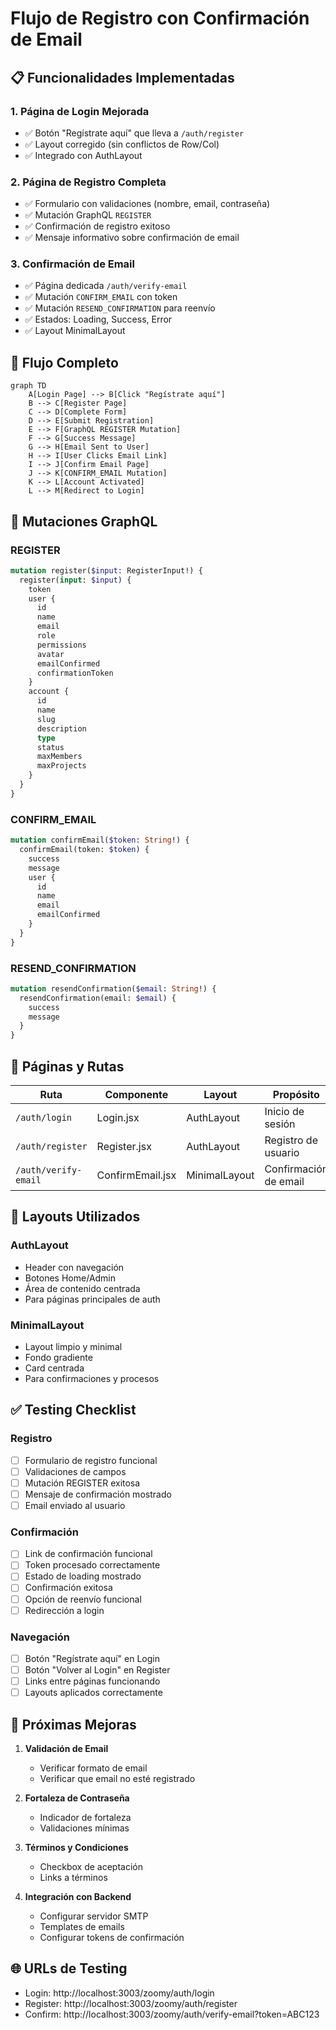 # Flujo de Registro con Confirmación de Email

## 📋 Funcionalidades Implementadas

### 1. **Página de Login Mejorada**
- ✅ Botón "Regístrate aquí" que lleva a `/auth/register`
- ✅ Layout corregido (sin conflictos de Row/Col)
- ✅ Integrado con AuthLayout

### 2. **Página de Registro Completa**
- ✅ Formulario con validaciones (nombre, email, contraseña)
- ✅ Mutación GraphQL `REGISTER` 
- ✅ Confirmación de registro exitoso
- ✅ Mensaje informativo sobre confirmación de email

### 3. **Confirmación de Email**
- ✅ Página dedicada `/auth/verify-email`
- ✅ Mutación `CONFIRM_EMAIL` con token
- ✅ Mutación `RESEND_CONFIRMATION` para reenvío
- ✅ Estados: Loading, Success, Error
- ✅ Layout MinimalLayout

## 🔄 Flujo Completo

```mermaid
graph TD
    A[Login Page] --> B[Click "Regístrate aquí"]
    B --> C[Register Page]
    C --> D[Complete Form]
    D --> E[Submit Registration]
    E --> F[GraphQL REGISTER Mutation]
    F --> G[Success Message]
    G --> H[Email Sent to User]
    H --> I[User Clicks Email Link]
    I --> J[Confirm Email Page]
    J --> K[CONFIRM_EMAIL Mutation]
    K --> L[Account Activated]
    L --> M[Redirect to Login]
```

## 🎯 Mutaciones GraphQL

### REGISTER
```graphql
mutation register($input: RegisterInput!) {
  register(input: $input) {
    token
    user {
      id
      name
      email
      role
      permissions
      avatar
      emailConfirmed
      confirmationToken
    }
    account {
      id
      name
      slug
      description
      type
      status
      maxMembers
      maxProjects
    }
  }
}
```

### CONFIRM_EMAIL
```graphql
mutation confirmEmail($token: String!) {
  confirmEmail(token: $token) {
    success
    message
    user {
      id
      name
      email
      emailConfirmed
    }
  }
}
```

### RESEND_CONFIRMATION
```graphql
mutation resendConfirmation($email: String!) {
  resendConfirmation(email: $email) {
    success
    message
  }
}
```

## 📱 Páginas y Rutas

| Ruta | Componente | Layout | Propósito |
|------|------------|---------|-----------|
| `/auth/login` | Login.jsx | AuthLayout | Inicio de sesión |
| `/auth/register` | Register.jsx | AuthLayout | Registro de usuario |
| `/auth/verify-email` | ConfirmEmail.jsx | MinimalLayout | Confirmación de email |

## 🎨 Layouts Utilizados

### AuthLayout
- Header con navegación
- Botones Home/Admin
- Área de contenido centrada
- Para páginas principales de auth

### MinimalLayout  
- Layout limpio y minimal
- Fondo gradiente
- Card centrada
- Para confirmaciones y procesos

## ✅ Testing Checklist

### Registro
- [ ] Formulario de registro funcional
- [ ] Validaciones de campos
- [ ] Mutación REGISTER exitosa
- [ ] Mensaje de confirmación mostrado
- [ ] Email enviado al usuario

### Confirmación
- [ ] Link de confirmación funcional
- [ ] Token procesado correctamente
- [ ] Estado de loading mostrado
- [ ] Confirmación exitosa
- [ ] Opción de reenvío funcional
- [ ] Redirección a login

### Navegación
- [ ] Botón "Regístrate aquí" en Login
- [ ] Botón "Volver al Login" en Register
- [ ] Links entre páginas funcionando
- [ ] Layouts aplicados correctamente

## 🔧 Próximas Mejoras

1. **Validación de Email**
   - Verificar formato de email
   - Verificar que email no esté registrado

2. **Fortaleza de Contraseña**
   - Indicador de fortaleza
   - Validaciones mínimas

3. **Términos y Condiciones**
   - Checkbox de aceptación
   - Links a términos

4. **Integración con Backend**
   - Configurar servidor SMTP
   - Templates de emails
   - Configurar tokens de confirmación

## 🌐 URLs de Testing

- Login: http://localhost:3003/zoomy/auth/login
- Register: http://localhost:3003/zoomy/auth/register  
- Confirm: http://localhost:3003/zoomy/auth/verify-email?token=ABC123
